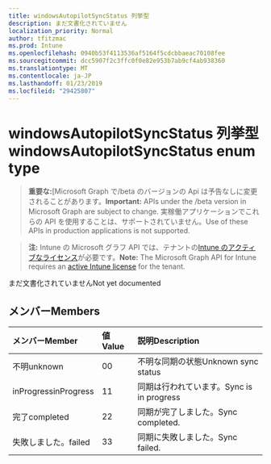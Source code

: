 ```yaml
---
title: windowsAutopilotSyncStatus 列挙型
description: まだ文書化されていません
localization_priority: Normal
author: tfitzmac
ms.prod: Intune
ms.openlocfilehash: 0940b53f4113536af5164f5cdcbbaeac70108fee
ms.sourcegitcommit: dcc5907f2c3ffc0f0e82e953b7ab9cf4ab938360
ms.translationtype: MT
ms.contentlocale: ja-JP
ms.lasthandoff: 01/23/2019
ms.locfileid: "29425807"
---
```

# <a name="windowsautopilotsyncstatus-enum-type"></a><span data-ttu-id="aa3e0-103">windowsAutopilotSyncStatus 列挙型</span><span class="sxs-lookup"><span data-stu-id="aa3e0-103">windowsAutopilotSyncStatus enum type</span></span>

> <span data-ttu-id="aa3e0-104">**重要な:**[Microsoft Graph で/beta のバージョンの Api は予告なしに変更されることがあります。</span><span class="sxs-lookup"><span data-stu-id="aa3e0-104">**Important:** APIs under the /beta version in Microsoft Graph are subject to change.</span></span> <span data-ttu-id="aa3e0-105">実稼働アプリケーションでこれらの API を使用することは、サポートされていません。</span><span class="sxs-lookup"><span data-stu-id="aa3e0-105">Use of these APIs in production applications is not supported.</span></span>

> <span data-ttu-id="aa3e0-106">**注:** Intune の Microsoft グラフ API では、テナントの[Intune のアクティブなライセンス](https://go.microsoft.com/fwlink/?linkid=839381)が必要です。</span><span class="sxs-lookup"><span data-stu-id="aa3e0-106">**Note:** The Microsoft Graph API for Intune requires an [active Intune license](https://go.microsoft.com/fwlink/?linkid=839381) for the tenant.</span></span>

<span data-ttu-id="aa3e0-107">まだ文書化されていません</span><span class="sxs-lookup"><span data-stu-id="aa3e0-107">Not yet documented</span></span>

## <a name="members"></a><span data-ttu-id="aa3e0-108">メンバー</span><span class="sxs-lookup"><span data-stu-id="aa3e0-108">Members</span></span>
|<span data-ttu-id="aa3e0-109">メンバー</span><span class="sxs-lookup"><span data-stu-id="aa3e0-109">Member</span></span>|<span data-ttu-id="aa3e0-110">値</span><span class="sxs-lookup"><span data-stu-id="aa3e0-110">Value</span></span>|<span data-ttu-id="aa3e0-111">説明</span><span class="sxs-lookup"><span data-stu-id="aa3e0-111">Description</span></span>|
|:---|:---|:---|
|<span data-ttu-id="aa3e0-112">不明</span><span class="sxs-lookup"><span data-stu-id="aa3e0-112">unknown</span></span>|<span data-ttu-id="aa3e0-113">0</span><span class="sxs-lookup"><span data-stu-id="aa3e0-113">0</span></span>|<span data-ttu-id="aa3e0-114">不明な同期の状態</span><span class="sxs-lookup"><span data-stu-id="aa3e0-114">Unknown sync status</span></span>|
|<span data-ttu-id="aa3e0-115">inProgress</span><span class="sxs-lookup"><span data-stu-id="aa3e0-115">inProgress</span></span>|<span data-ttu-id="aa3e0-116">1</span><span class="sxs-lookup"><span data-stu-id="aa3e0-116">1</span></span>|<span data-ttu-id="aa3e0-117">同期は行われています。</span><span class="sxs-lookup"><span data-stu-id="aa3e0-117">Sync is in progress</span></span>|
|<span data-ttu-id="aa3e0-118">完了</span><span class="sxs-lookup"><span data-stu-id="aa3e0-118">completed</span></span>|<span data-ttu-id="aa3e0-119">2</span><span class="sxs-lookup"><span data-stu-id="aa3e0-119">2</span></span>|<span data-ttu-id="aa3e0-120">同期が完了しました。</span><span class="sxs-lookup"><span data-stu-id="aa3e0-120">Sync completed.</span></span>|
|<span data-ttu-id="aa3e0-121">失敗しました。</span><span class="sxs-lookup"><span data-stu-id="aa3e0-121">failed</span></span>|<span data-ttu-id="aa3e0-122">3</span><span class="sxs-lookup"><span data-stu-id="aa3e0-122">3</span></span>|<span data-ttu-id="aa3e0-123">同期に失敗しました。</span><span class="sxs-lookup"><span data-stu-id="aa3e0-123">Sync failed.</span></span>|




